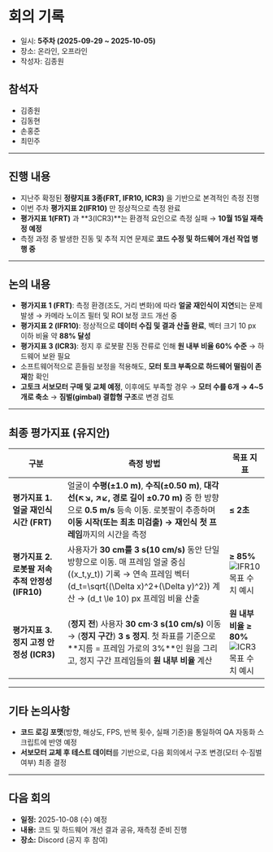 # 회의 기록

* 일시: **5주차 (2025-09-29 ~ 2025-10-05)**
* 장소: 온라인, 오프라인
* 작성자: 김종원

## 참석자

* 김종원
* 김동현
* 손홍준
* 최민주

---

## 진행 내용

* 지난주 확정된 **정량지표 3종(FRT, IFR10, ICR3)** 을 기반으로 본격적인 측정 진행
* 이번 주차 **평가지표 2(IFR10)** 만 정상적으로 측정 완료
* **평가지표 1(FRT)** 과 **3(ICR3)**는 환경적 요인으로 측정 실패 → **10월 15일 재측정 예정**
* 측정 과정 중 발생한 진동 및 추적 지연 문제로 **코드 수정 및 하드웨어 개선 작업 병행 중**

---

## 논의 내용

* **평가지표 1 (FRT)**: 측정 환경(조도, 거리 변화)에 따라 **얼굴 재인식이 지연**되는 문제 발생 → 카메라 노이즈 필터 및 ROI 보정 코드 개선 중
* **평가지표 2 (IFR10)**: 정상적으로 **데이터 수집 및 결과 산출 완료**, 벡터 크기 10 px 이하 비율 약 **88% 달성**
* **평가지표 3 (ICR3)**: 정지 후 로봇팔 진동 잔류로 인해 **원 내부 비율 60% 수준** → 하드웨어 보완 필요
* 소프트웨어적으로 흔들림 보정을 적용해도, **모터 토크 부족으로 하드웨어 떨림이 존재**함 확인
* **고토크 서보모터 구매 및 교체 예정**, 이후에도 부족할 경우
  → **모터 수를 6개 → 4~5개로 축소**
  → **짐벌(gimbal) 결합형 구조**로 변경 검토

---

## 최종 평가지표 (유지안)

| 구분                                | 측정 방법                                                                                                                                                    | 목표 지표                                                         |
| --------------------------------- | -------------------------------------------------------------------------------------------------------------------------------------------------------- | ------------------------------------------------------------- |
| **평가지표 1. 얼굴 재인식 시간 (FRT)**       | 얼굴이 **수평(±1.0 m)**, **수직(±0.50 m)**, **대각선(↖↘, ↗↙, 경로 길이 ±0.70 m)** 중 한 방향으로 **0.5 m/s** 등속 이동. 로봇팔이 추종하며 **이동 시작(또는 최초 미검출) → 재인식 첫 프레임**까지의 시간을 측정     | **≤ 2초**                                                      |
| **평가지표 2. 로봇팔 저속 추적 안정성 (IFR10)** | 사용자가 **30 cm를 3 s(10 cm/s)** 동안 단일 방향으로 이동. 매 프레임 얼굴 중심 ((x_t,y_t)) 기록 → 연속 프레임 벡터 (d_t=\sqrt{(\Delta x)^2+(\Delta y)^2}) 계산 → (d_t \le 10) px 프레임 비율 산출 | **≥ 85%**<br>![IFR10 목표 수치 예시](assets/IFR10_target.png)       |
| **평가지표 3. 정지 고정 안정성 (ICR3)**      | (**정지 전**) 사용자 **30 cm·3 s(10 cm/s)** 이동 → (**정지 구간**) **3 s 정지**. 첫 좌표를 기준으로 **지름 = 프레임 가로의 3%**인 원을 그리고, 정지 구간 프레임들의 **원 내부 비율** 계산                    | **원 내부 비율 ≥ 80%**<br>![ICR3 목표 수치 예시](assets/ICR3_target.png) |

---

## 기타 논의사항

* **코드 로깅 포맷**(방향, 해상도, FPS, 반복 횟수, 실패 기준)을 통일하여 QA 자동화 스크립트에 반영 예정
* **서보모터 교체 후 테스트 데이터**를 기반으로, 다음 회의에서 구조 변경(모터 수·짐벌 여부) 최종 결정

---

## 다음 회의

* **일정:** 2025-10-08 (수) 예정
* **내용:** 코드 및 하드웨어 개선 결과 공유, 재측정 준비 진행
* **장소:** Discord (공지 후 참여)
